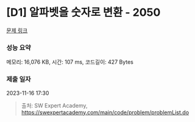 # [D1] 알파벳을 숫자로 변환 - 2050 

[문제 링크](https://swexpertacademy.com/main/code/problem/problemDetail.do?contestProbId=AV5QLGxKAzQDFAUq) 

### 성능 요약

메모리: 16,076 KB, 시간: 107 ms, 코드길이: 427 Bytes

### 제출 일자

2023-11-16 17:30



> 출처: SW Expert Academy, https://swexpertacademy.com/main/code/problem/problemList.do
